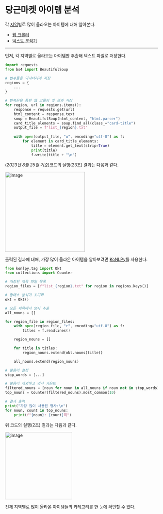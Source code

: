 # 당근마켓 아이템 분석

각 [지역](regions.py)별로 많이 올라오는 아이템에 대해 알아본다.

- [웹 크롤러](Korean_Carrot_saves.py)
- [텍스트 분석기](KoNLPy_researcher.py)
---
먼저, 각 지역별로 올라오는 아이템만 추출해 텍스트 파일로 저장한다. 
```Python
import requests
from bs4 import BeautifulSoup

# 변수들을 딕셔너리에 저장
regions = {
    ...
}

# 반복문을 통한 웹 크롤링 및 결과 저장
for region, url in regions.items():
    response = requests.get(url)
    html_content = response.text
    soup = BeautifulSoup(html_content, "html.parser")
    card_title_elements = soup.find_all(class_="card-title")
    output_file = f"list_{region}.txt"
    
    with open(output_file, "w", encoding="utf-8") as f:
        for element in card_title_elements:
            title = element.get_text(strip=True)
            print(title)
            f.write(title + "\n")
```
(*2023년 8월 25일 기준*)코드의 실행(23초) 결과는 다음과 같다.

<img width="263" alt="image" src="https://github.com/CharmStrange/Project/assets/105769152/dcb102d6-cb11-458f-8b7a-99319afe2168">

출력된 결과에 대해, 가장 많이 올라온 아이템을 알아보려면 [KoNLPy](https://konlpy.org/ko/latest/index.html)를 사용한다.
```Python
from konlpy.tag import Okt
from collections import Counter

# 저장된 제목 파일 목록
region_files = [f"list_{region}.txt" for region in regions.keys()]

# 형태소 분석기 초기화
okt = Okt()

# 모든 제목에서 명사 추출
all_nouns = []

for region_file in region_files:
    with open(region_file, "r", encoding="utf-8") as f:
        titles = f.readlines()

    region_nouns = []

    for title in titles:
        region_nouns.extend(okt.nouns(title))

    all_nouns.extend(region_nouns)

# 불용어 설정
stop_words = [...]

# 불용어 제외하고 명사 카운트
filtered_nouns = [noun for noun in all_nouns if noun not in stop_words]
top_nouns = Counter(filtered_nouns).most_common(10)

# 결과 출력
print("가장 많이 사용된 명사:\n")
for noun, count in top_nouns: 
    print(f"{noun}: {count}회")
```
위 코드의 실행(2초) 결과는 다음과 같다.

<img width="221" alt="image" src="https://github.com/CharmStrange/Project/assets/105769152/aca94fe1-fa8b-4e84-a397-3c590d1157b8">


전체 지역별로 많이 올라온 아이템들의 카테고리를 한 눈에 확인할 수 있다.
